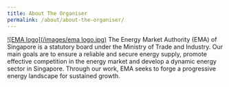 ```yaml
---
title: About The Organiser
permalink: /about/about-the-organiser/
---
```


[![EMA logo](/images/ema logo.jpg)](https://www.ema.gov.sg)
The Energy Market Authority (EMA) of Singapore is a statutory board under the Ministry of Trade and Industry. Our main goals are to ensure a reliable and secure energy supply, promote effective competition in the energy market and develop a dynamic energy sector in Singapore. Through our work, EMA seeks to forge a progressive energy landscape for sustained growth. 
